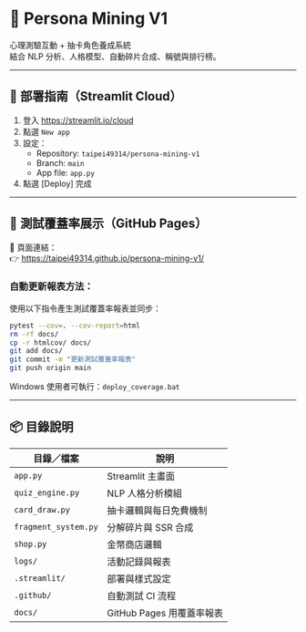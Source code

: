 # 🧠 Persona Mining V1

心理測驗互動 + 抽卡角色養成系統  
結合 NLP 分析、人格模型、自動碎片合成、稱號與排行榜。

---

## 🚀 部署指南（Streamlit Cloud）

1. 登入 https://streamlit.io/cloud
2. 點選 `New app`
3. 設定：
   - Repository: `taipei49314/persona-mining-v1`
   - Branch: `main`
   - App file: `app.py`
4. 點選 [Deploy] 完成

---

## 🧪 測試覆蓋率展示（GitHub Pages）

📄 頁面連結：  
👉 https://taipei49314.github.io/persona-mining-v1/

### 自動更新報表方法：
使用以下指令產生測試覆蓋率報表並同步：

```bash
pytest --cov=. --cov-report=html
rm -rf docs/
cp -r htmlcov/ docs/
git add docs/
git commit -m "更新測試覆蓋率報表"
git push origin main
```

Windows 使用者可執行：`deploy_coverage.bat`

---

## 📦 目錄說明

| 目錄／檔案           | 說明 |
|----------------------|------|
| `app.py`             | Streamlit 主畫面 |
| `quiz_engine.py`     | NLP 人格分析模組 |
| `card_draw.py`       | 抽卡邏輯與每日免費機制 |
| `fragment_system.py` | 分解碎片與 SSR 合成 |
| `shop.py`            | 金幣商店邏輯 |
| `logs/`              | 活動記錄與報表 |
| `.streamlit/`        | 部署與樣式設定 |
| `.github/`           | 自動測試 CI 流程 |
| `docs/`              | GitHub Pages 用覆蓋率報表 |